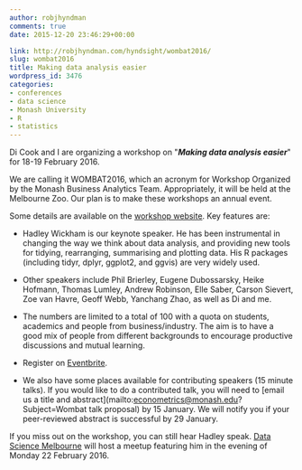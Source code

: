 ```yaml
---
author: robjhyndman
comments: true
date: 2015-12-20 23:46:29+00:00

link: http://robjhyndman.com/hyndsight/wombat2016/
slug: wombat2016
title: Making data analysis easier
wordpress_id: 3476
categories:
- conferences
- data science
- Monash University
- R
- statistics
---
```


Di Cook and I are organizing a workshop on "_**Making data analysis easier**_" for 18-19 February 2016.

We are calling it WOMBAT2016, which an acronym for Workshop Organized by the Monash Business Analytics Team. Appropriately, it will be held at the Melbourne Zoo. Our plan is to make these workshops an annual event.

Some details are available on the [workshop website](http://dicook.github.io/WOMBAT). Key features are:




    
  * Hadley Wickham is our keynote speaker. He has been instrumental in changing the way we think about data analysis, and providing new tools for tidying, rearranging, summarising and plotting data. His R packages (including tidyr, dplyr, ggplot2, and ggvis) are very widely used.

    
  * Other speakers include Phil Brierley, Eugene Dubossarsky, Heike Hofmann, Thomas Lumley, Andrew Robinson, Elle Saber, Carson Sievert, Zoe van Havre, Geoff Webb, Yanchang Zhao, as well as Di and me.

    
  * The numbers are limited to a total of 100 with a quota on students, academics and people from business/industry. The aim is to have a good mix of people from different backgrounds to encourage productive discussions and mutual learning.

    
  * Register on [Eventbrite](https://www.eventbrite.com.au/e/wombat-making-data-analysis-easier-tickets-19836536615).

    
  * We also have some places available for contributing speakers (15 minute talks). If you would like to do a contributed talk, you will need to [email us a title and abstract](mailto:econometrics@monash.edu?Subject=Wombat talk proposal) by 15 January. We will notify you if your peer-reviewed abstract is successful by 29 January.



If you miss out on the workshop, you can still hear Hadley speak. [Data Science Melbourne](http://www.meetup.com/Data-Science-Melbourne/events/227234228/) will host a meetup featuring him in the evening of Monday 22 February 2016.


